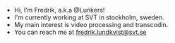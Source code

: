 - Hi, I’m Fredrik, a.k.a @Lunkers!
- I'm currently working at SVT in stockholm, sweden.
- My main interest is video processing and transcodin.
- You can reach me at fredrik.lundkvist@svt.se
<!---
Lunkers/Lunkers is a ✨ special ✨ repository because its `README.md` (this file) appears on your GitHub profile.
You can click the Preview link to take a look at your changes.
--->
